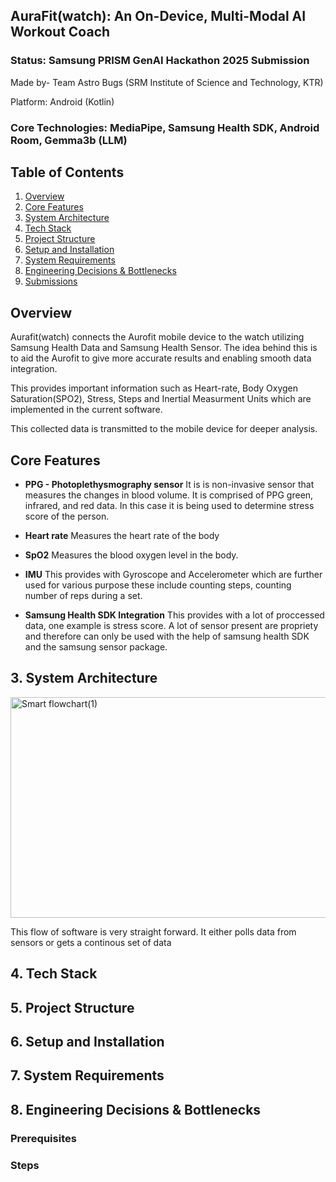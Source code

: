 ## AuraFit(watch): An On-Device, Multi-Modal AI Workout Coach
### Status: Samsung PRISM GenAI Hackathon 2025 Submission
Made by- Team Astro Bugs (SRM Institute of Science and Technology, KTR)

Platform: Android (Kotlin)

### Core Technologies: MediaPipe, Samsung Health SDK, Android Room, Gemma3b (LLM)
## Table of Contents

1. [Overview](#overview)
2. [Core Features](#core-features)
3. [System Architecture](#system-architecture)
4. [Tech Stack](#tech-stack)
5. [Project Structure](#project-structure)
6. [Setup and Installation](#setup-and-installation)
7. [System Requirements](#system-requirements)
8. [Engineering Decisions & Bottlenecks](#engineering-decisions--bottlenecks)
9. [Submissions](#submissions)

## Overview
Aurafit(watch) connects the Aurofit mobile device to the watch utilizing Samsung Health Data and Samsung Health Sensor. The idea behind this is to aid the Aurofit to give more accurate results and enabling smooth data integration.

This provides important information such as Heart-rate, Body Oxygen Saturation(SPO2), Stress, Steps and Inertial Measurment Units which are implemented in the current software.

This collected data is transmitted to the mobile device for deeper analysis. 

## Core Features

- **PPG - Photoplethysmography sensor**
  It is is non-invasive sensor that measures the changes in blood volume. It is comprised of PPG green, infrared, and red data. In this case it is being used to determine stress score of the person.

- **Heart rate**
  Measures the heart rate of the body

- **SpO2**
  Measures the blood oxygen level in the body.

- **IMU**
  This provides with Gyroscope and Accelerometer which are further used for various purpose these include counting steps, counting number of reps during a set.

- **Samsung Health SDK Integration**
  This provides with a lot of proccessed data, one example is stress score. A lot of sensor present are propriety and therefore can only be used with the help of samsung health SDK and the samsung sensor package.

  
## 3. System Architecture
<img width="1245" height="353" alt="Smart flowchart(1)" src="https://github.com/user-attachments/assets/e7e49f19-0eea-4bb6-b3f5-85686427df6c" />

This flow of software is very straight forward. It either polls data from sensors or gets a continous set of data
## 4. Tech Stack

## 5. Project Structure

## 6. Setup and Installation

## 7. System Requirements

## 8. Engineering Decisions & Bottlenecks

### Prerequisites

### Steps
